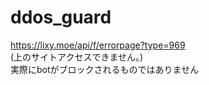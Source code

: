 # ddos_guard
https://lixy.moe/api/f/errorpage?type=969<br>
(上のサイトアクセスできません。)<br>
実際にbotがブロックされるものではありません
